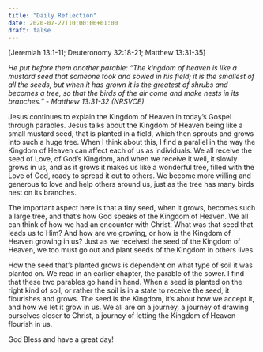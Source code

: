 ```yaml
---
title: "Daily Reflection"
date: 2020-07-27T10:00:00+01:00
draft: false
---
```


[Jeremiah 13:1-11; Deuteronomy 32:18-21; Matthew 13:31-35]

_He put before them another parable: “The kingdom of heaven is like a mustard seed that someone took and sowed in his field; it is the smallest of all the seeds, but when it has grown it is the greatest of shrubs and becomes a tree, so that the birds of the air come and make nests in its branches.” - Matthew 13:31-32 (NRSVCE)_

Jesus continues to explain the Kingdom of Heaven in today’s Gospel through parables. Jesus talks about the Kingdom of Heaven being like a small mustard seed, that is planted in a field, which then sprouts and grows into such a huge tree. When I think about this, I find a parallel in the way the Kingdom of Heaven can affect each of us as individuals. We all receive the seed of Love, of God’s Kingdom, and when we receive it well, it slowly grows in us, and as it grows it makes us like a wonderful tree, filled with the Love of God, ready to spread it out to others. We become more willing and generous to love and help others around us, just as the tree has many birds nest on its branches.

The important aspect here is that a tiny seed, when it grows, becomes such a large tree, and that’s how God speaks of the Kingdom of Heaven. We all can think of how we had an encounter with Christ. What was that seed that leads us to Him? And how are we growing, or how is the Kingdom of Heaven growing in us? Just as we received the seed of the Kingdom of Heaven, we too must go out and plant seeds of the Kingdom in others lives.

How the seed that’s planted grows is dependent on what type of soil it was planted on. We read in an earlier chapter, the parable of the sower. I find that these two parables go hand in hand. When a seed is planted on the right kind of soil, or rather the soil is in a state to receive the seed, it flourishes and grows. The seed is the Kingdom, it’s about how we accept it, and how we let it grow in us. We all are on a journey, a journey of drawing ourselves closer to Christ, a journey of letting the Kingdom of Heaven flourish in us.

God Bless and have a great day!